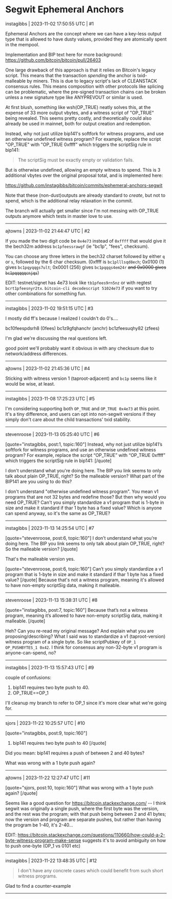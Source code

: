 # Segwit Ephemeral Anchors

instagibbs | 2023-11-02 17:50:55 UTC | #1

Ephemeral Anchors are the concept where we can have a key-less output type that is allowed to have dusty values, provided they are atomically spent in the mempool.

Implementation and BIP text here for more background: https://github.com/bitcoin/bitcoin/pull/26403

One large drawback of this approach is that it relies on Bitcoin's legacy script. This means that the transaction *spending* the anchor is txid-malleable by miners. This is due to legacy script's lack of CLEANSTACK consensus rules. This means composition with other protocols like splicing can be problematic, where the pre-signed transaction chains can be broken unless a new signature type like ANYPREVOUT or similar is used.

At first blush, something like wsh(OP_TRUE) neatly solves this, at the expense of 33 more output vbytes, and a witness script of "OP_TRUE" being revealed. This seems pretty costly, and theoretically could also already be used in mainnet, both for output creation and redemption.

Instead, why not just utilize bip141's softfork for witness programs, and use an otherwise undefined witness program? For example, replace the script "OP_TRUE" with "OP_TRUE 0xffff" which triggers the scriptSig rule in bip141:

> The scriptSig must be exactly empty or validation fails.

But is otherwise undefined, allowing an empty witness to spend. This is 3 additional vbytes over the original proposal total, and is implemented here:

https://github.com/instagibbs/bitcoin/commits/ephemeral-anchors-segwit

Note that these (non-dust)outputs are already standard to *create*, but not to spend, which is the additional relay relaxation in the commit.

The branch will actually get smaller since I'm not messing with OP_TRUE outputs anymore which tests in master love to use.

-------------------------

ajtowns | 2023-11-02 21:44:47 UTC | #2

If you made the two digit code be `0x4e73` instead of `0xffff` that would give it the bech32m address `bc1pfeessrawgf` (ie "bc1p", "fees", checksum).

You can choose any three letters in the bech32 charset followed by either `q` or `s`, followed by the 6 char checksum. (0xffff is `bc1plllsqd8ech`; 0x0100 (1) gives `bc1pqyqqgs7ult`; 0x0001 (256) gives `bc1pqqqs4em24r` ~~and 0x0000 gives `bc1pqqqqqcnjqs`~~)

EDIT: testnet/signet has 4e73 look like `tb1pfees9rn5nz` or with regtest `bcrt1pfeesnyr2tx`. `bitcoin-cli decodescript 51024e73` if you want to try other combinations for something fun.

-------------------------

instagibbs | 2023-11-02 19:51:15 UTC | #3

I mostly did ff's because I realized I couldn't do 0's....

bc10feespdsrh8 (0fees)
bc1z9gfqhanchr (anchr)
bc1zfeesuqhy82 (zfees)

I'm glad we're discussing the real questions left.

good point we'll probably want it obvious in with any checksum due to network/address differences.

-------------------------

ajtowns | 2023-11-02 21:45:36 UTC | #4

Sticking with witness version 1 (taproot-adjacent) and `bc1p` seems like it would be wise, at least.

-------------------------

instagibbs | 2023-11-08 17:25:23 UTC | #5

I'm considering supporting both `OP_TRUE` and `OP_TRUE 0x4e73` at this point. It's a tiny difference, and users can opt into non-segwit versions if they simply don't care about the child transactions' txid stability.

-------------------------

stevenroose | 2023-11-13 05:25:40 UTC | #6

[quote="instagibbs, post:1, topic:160"]
Instead, why not just utilize bip141’s softfork for witness programs, and use an otherwise undefined witness program? For example, replace the script “OP_TRUE” with “OP_TRUE 0xffff” which triggers the scriptSig rule in bip141:
[/quote]

I don't understand what you're doing here. The BIP you link seems to only talk about plain OP_TRUE, right? So the malleable version? What part of the BIP141 are you using to do this?

I don't understand "otherwise undefined witness program". You mean v1 programs that are not 32 bytes and redefine those? But then why would you need OP_TRUE? Can't you simply standardize a v1 program that is 1-byte in size and make it standard if thar 1 byte has a fixed value? Which is anyone can spend anyway, so it's the same as OP_TRUE?

-------------------------

instagibbs | 2023-11-13 14:25:54 UTC | #7

[quote="stevenroose, post:6, topic:160"]
I don’t understand what you’re doing here. The BIP you link seems to only talk about plain OP_TRUE, right? So the malleable version?
[/quote]

That's the malleable version yes.

[quote="stevenroose, post:6, topic:160"]
Can’t you simply standardize a v1 program that is 1-byte in size and make it standard if thar 1 byte has a fixed value?
[/quote]
Because that's not a witness program, meaning it's allowed to have non-empty scriptSig data, making it malleable.

-------------------------

stevenroose | 2023-11-13 15:38:31 UTC | #8

[quote="instagibbs, post:7, topic:160"]
Because that’s not a witness program, meaning it’s allowed to have non-empty scriptSig data, making it malleable.
[/quote]

Heh? Can you re-read my original message? And explain what you are proposing/describing? What I said was to standardize a v1 (taproot-version) witness program of a single byte. So like scriptPubkey of  `OP_1 OP_PUSHBYTES_1 0x42`. I think for consensus any non-32-byte v1 program is anyone-can-spend, no?

-------------------------

instagibbs | 2023-11-13 15:57:43 UTC | #9

couple of confusions:

1) bip141 requires two byte push to 40.
2) OP_TRUE==OP_1

I'll cleanup my branch to refer to OP_1 since it's more clear what we're going for.

-------------------------

sjors | 2023-11-22 10:25:57 UTC | #10

[quote="instagibbs, post:9, topic:160"]
1. bip141 requires two byte push to 40
[/quote]

Did you mean: bip141 requires a push of between 2 and 40 bytes?

What was wrong with a 1 byte push again?

-------------------------

ajtowns | 2023-11-22 12:27:47 UTC | #11

[quote="sjors, post:10, topic:160"]
What was wrong with a 1 byte push again?
[/quote]

Seems like a good question for https://bitcoin.stackexchange.com/  -- I think segwit was originally a single push, where the first byte was the version, and the rest was the program; with that push being between 2 and 41 bytes; now the version and program are separate pushes, but rather than having the program be 1-40, it's 2-40...

EDIT: https://bitcoin.stackexchange.com/questions/110660/how-could-a-2-byte-witness-program-make-sense suggests it's to avoid ambiguity on how to push one-byte (OP_1 vs 0101 etc)

-------------------------

instagibbs | 2023-11-22 13:48:35 UTC | #12

> I don't have any concrete cases which could benefit from such short witness programs. 

Glad to find a counter-example

-------------------------

